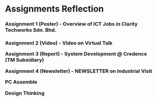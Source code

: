 # Assignments Reflection

<h3>Assignment 1 (Poster) - Overview of ICT Jobs in Clarity Techworks Sdn. Bhd.<h3>


<b>Assignment 2 (Video) - Video on Virtual Talk</b>


<b>Assignment 3 (Report) - System Development @ Credence (TM Subsidiary)</b>


<b>Assignment 4 (Newsletter) - NEWSLETTER on Industrial Visit </b>


<b>PC Assemble</b>


<b>Design Thinking</b>

